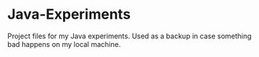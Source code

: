 # Java-Experiments
Project files for my Java experiments. Used as a backup in case something bad happens on my local machine.
